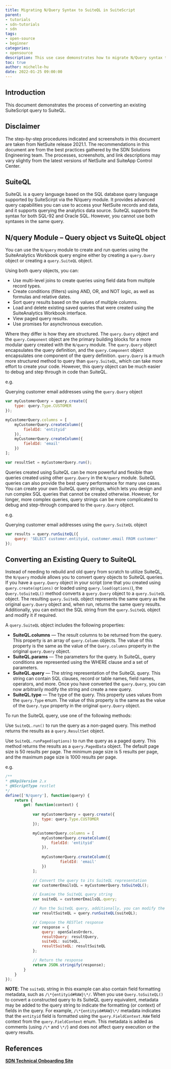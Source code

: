 ```yaml
---
title: Migrating N/Query Syntax to SuiteQL in SuiteScript
parent:
- tutorials
- sdn-tutorials
- sdn
tags:
- open-source
- beginner
categories:
- opensource
description: This use case demonstrates how to migrate N/Query syntax to SuiteQL in SuiteScript.
toc: true
author: michelle-hu
date: 2022-01-25 09:00:00
---
```

## **Introduction**

This document demonstrates the process of converting an existing SuiteScript query to SuiteQL.

## **Disclaimer**

The step-by-step procedures indicated and screenshots in this document are taken from NetSuite release 2021.1.  The recommendations in this document are from the best practices gathered by the SDN Solutions Engineering team.  The processes, screenshots, and link descriptions may vary slightly from the latest versions of NetSuite and SuiteApp Control Center.

## **SuiteQL**

SuiteQL is a query language based on the SQL database query language supported by SuiteScirpt via the N/query module. It provides advanced query capabilities you can use to access your NetSuite records and data, and it supports querying the analytics data source. SuiteQL supports the syntax for both SQL-92 and Oracle SQL. However, you cannot use both syntaxes in the same query.

## **N/query Module** – Query object vs SuiteQL object

You can use the `N/query` module to create and run queries using the SuiteAnalytics Workbook query engine either by creating a `query.Query` object or creating a `query.SuiteQL` object.

Using both query objects, you can:
* Use multi-level joins to create queries using field data from multiple record types.
* Create conditions (filters) using AND, OR, and NOT logic, as well as formulas and relative dates.
* Sort query results based on the values of multiple columns.
* Load and delete existing saved queries that were created using the SuiteAnalytics Workbook interface.
* View paged query results.
* Use promises for asynchronous execution.

Where they differ is how they are structured. The `query.Query` object and the `query.Component` object are the primary building blocks for a more modular query created with the `N/query` module. The `query.Query` object encapsulates the query definition, and the `query.Component` object encapsulates one component of the query definition. `query.Query` is a much more structured method to query than `query.SuiteQL`, which can take more effort to create your code. However, this query object can be much easier to debug and step through in code than SuiteQL.  

e.g.

Querying customer email addresses using the `query.Query` object

```js
var myCustomerQuery = query.create({
    type: query.Type.CUSTOMER
});

myCustomerQuery.columns = [
    myCustomerQuery.createColumn({
        fieldId: 'entityid'
    }),
    myCustomerQuery.createColumn({
        fieldId: 'email'
    })
];

var resultSet = myCustomerQuery.run();
```

Queries created using SuiteQL can be more powerful and flexible than queries created using other `query.Query` in the `N/query` module. SuiteQL queries can also provide the best query performance for many use cases. You can create your own SuiteQL query strings, which lets you design and run complex SQL queries that cannot be created otherwise. However, for longer, more complex queries, query strings can be more complicated to debug and step-through compared to the `query.Query` object.

e.g.

Querying customer email addresses using the `query.SuiteQL` object

```js
var results = query.runSuiteQL({
    query: 'SELECT customer.entityid, customer.email FROM customer'
});
```

## **Converting an Existing Query to SuiteQL**

Instead of needing to rebuild and old query from scratch to utilize SuiteQL, the `N/query` module allows you to convert query objects to SuiteQL queries. If you have a `query.Query` object in your script (one that you created using `query.create(options)` or loaded using `query.load(options)`), the `Query.toSuiteQL()` method converts a `query.Query` object to a `query.SuiteQL` object. The resulting `query.SuiteQL` object represents the same query as the original `query.Query` object and, when run, returns the same query results. Additionally, you can extract the SQL string from the `query.SuiteQL` object and modify it if required.

A `query.SuiteQL` object includes the following properties:

* **SuiteQL.columns** — The result columns to be returned from the query. This property is an array of `query.Column` objects. The value of this property is the same as the value of the `Query.columns` property in the original `query.Query` object.
* **SuiteQL.params** — The parameters for the query. In SuiteQL, query conditions are represented using the WHERE clause and a set of parameters.
* **SuiteQL.query** — The string representation of the SuiteQL query. This string can contain SQL clauses, record or table names, field names, operators, and more. Once you have converted the `query.Query`, you can now arbitrarily modify the string and create a new query. 
* **SuiteQL.type** — The type of the query. This property uses values from the `query.Type` enum. The value of this property is the same as the value of the `Query.type` property in the original `query.Query` object.

To run the SuiteQL query, use one of the following methods:

Use `SuiteQL.run()` to run the query as a non-paged query. This method returns the results as a `query.ResultSet` object.

Use `SuiteQL.runPaged(options)` to run the query as a paged query. This method returns the results as a `query.PagedData` object. The default page size is 50 results per page. The minimum page size is 5 results per page, and the maximum page size is 1000 results per page.

e.g.

```js
/**
* @NApiVersion 2.x
* @NScriptType restlet
*/
define(['N/query'], function(query) {
    return {
        get: function(context) {
            
            var myCustomerQuery = query.create({
                type: query.Type.CUSTOMER
            });

            myCustomerQuery.columns = [
                myCustomerQuery.createColumn({
                    fieldId: 'entityid'
                }),
                
                myCustomerQuery.createColumn({
                        fieldId: 'email'
                })
            ];

            // Convert the query to its SuiteQL representation
            var customerEmailsQL = myCustomerQuery.toSuiteQL();

            // Examine the SuiteQL query string
            var suiteQL = customerEmailsQL.query;

            // Run the SuiteQL query, additionally, you can modify the string before executing
            var resultSuiteQL = query.runSuiteQL(suiteQL);

            // Compose the RESTlet response
            var response = {
                query: openSalesOrders,
                resultQuery: resultQuery,
                suiteQL: suiteQL,
                resultSuiteQL: resultSuiteQL
            };

            // Return the response
            return JSON.stringify(response);
        }
    }
});
```

**NOTE**: The `suiteQL` string in this example can also contain field formatting metadata, such as `/\*{entityid#RAW}\*/`. When you use `Query.toSuiteQL()` to convert a constructed query to its SuiteQL query equivalent, metadata may be added to the query string to indicate the formatting (or context) of fields in the query. For example, `/\*{entityid#RAW}\*/` metadata indicates that the `entityid` field is formatted using the `query.FieldContext.RAW` field context from the `query.FieldContext` enum. This metadata is added as comments (using `/\*` and `\*/`) and does not affect query execution or the query results.

## **References**

**[SDN Technical Onboarding Site](https://sites.oracle.com/site/SDN_Site/)**
